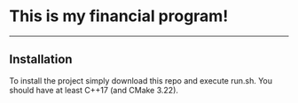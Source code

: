 # This is my financial program!

---

## Installation
To install the project simply download this repo and execute run.sh. You should have at least C++17 (and CMake 3.22).
